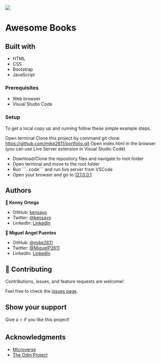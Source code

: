 ![](https://img.shields.io/badge/Microverse-blueviolet)

# Awesome Books



## Built with

- HTML
- CSS
- Bootstrap
- JavaScript

### Prerequisites

- Web browser
- Visual Studio Code

### Setup

To get a local copy up and running follow these simple example steps.

Open terminal
Clone this project by command git clone https://github.com/mike2611/portfolio.git
Open index.html in the browser (you can use Live Server extension in Visual Studio Code)

- Download/Clone the repository files and navigate to root folder 
- Open terminal and move to the root folder
- Run ´´´. code´´´ and run live server from VSCode
- Open your browser and go to [127.0.0.1](127.0.0.1)


## Authors

**👤 Kenny Ortega**

- GitHub: [kensayo](https://github.com/kensayo)
- Twitter: [@kensayo](https://twitter.com/kensayo)
- LinkedIn: [LinkedIn](https://www.linkedin.com/in/kennyortega/)

**👤 Miguel Angel Puentes**

- GitHub: [@mike2611](https://github.com/mike2611)
- Twitter: [@MiguelP2611](https://twitter.com/MiguelP2611)
- LinkedIn: [LinkedIn](https://linkedin.com/in/miguel-puentes-mata-90a562139/)


## 🤝 Contributing

Contributions, issues, and feature requests are welcome!

Feel free to check the [issues page](../../issues/).

## Show your support

Give a ⭐️ if you like this project!

## Acknowledgments

- [Microverse](https://www.microverse.org/)
- [The Odin Project](https://www.theodinproject.com/paths/full-stack-ruby-on-rails/courses/ruby-programming/lessons/bubble-sort)
